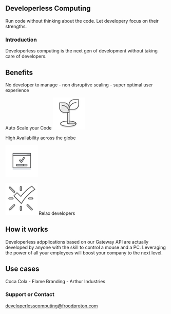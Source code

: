 ## Developerless Computing

Run code without thinking about the code. Let developery focus on their strengths.

### Introduction
Developerless computing is the next gen of development without taking care of developers. 

## Benefits
No developer to manage - non disruptive scaling - super optimal user experience

Auto Scale your Code ![](/100x100_benefit_green.png)  

High Availability across the globe 

![](/100x100_benefit.png)  

![](/100x100_benefit_easy.png)
                            Relax developers
## How it works
Developerless adpplications based on our Gateway API are actually developed by anyone with the skill to control a mouse and a PC. Leveraging the power of all your employees will boost your company to the next level. 

## Use cases
Coca Cola - Flame Branding - Arthur Industries 

### Support or Contact

developerlesscomputing@froodproton.com
